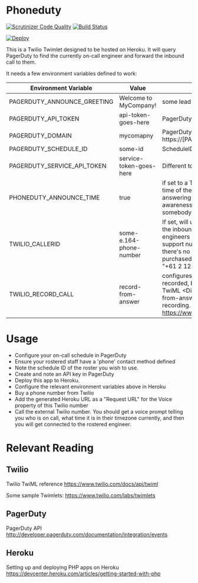 # Phoneduty

[![Scrutinizer Code Quality](https://scrutinizer-ci.com/g/vend/phoneduty/badges/quality-score.png?b=master)](https://scrutinizer-ci.com/g/vend/phoneduty/?branch=master)
[![Build Status](https://scrutinizer-ci.com/g/vend/phoneduty/badges/build.png?b=master)](https://scrutinizer-ci.com/g/vend/phoneduty/build-status/master)

[![Deploy](https://www.herokucdn.com/deploy/button.png)](https://heroku.com/deploy)

This is a Twilio Twimlet designed to be hosted on Heroku. It will query PagerDuty to find the currently on-call engineer and forward the inbound call to them.

It needs a few environment variables defined to work:
    
| Environment Variable | Value | Description | Required? |
|----------------------|-------|-------------|-----------| 
|PAGERDUTY_ANNOUNCE_GREETING | Welcome to MyCompany! | some lead-in greeting | |
|PAGERDUTY_API_TOKEN | api-token-goes-here | PagerDuty v1 API Token | yes |
|PAGERDUTY_DOMAIN | mycomapny | PagerDuty account domain, i.e. https://[PAGERDUTY_DOMAIN].pagerduty.com/ | yes |
|PAGERDUTY_SCHEDULE_ID | some-id | ScheduleID for the on-call schedule to look up | yes | 
|PAGERDUTY_SERVICE_API_TOKEN | service-token-goes-here | Different to the regular API Token! | yes |
|PHONEDUTY_ANNOUNCE_TIME |true | if set to a TRUEish value will include the current time of the engineer being called as part of the answering message. This may help raise awareness that you are potentially getting somebody out of bed, so be gentle | |
|TWILIO_CALLERID | some-e.164-phone-number | If set, will use this value for callerID instead of the inbound caller's callerID. We use this so engineers know that the call is coming from our support number and hence will be logged. Else there's no way to tell. Must be a number purchased from or registered with Twilio. eg "+61 2 1234 5678"| |
|TWILIO_RECORD_CALL | record-from-answer | configures whether the call should be recorded, by setting "record" attribute in Twilio TwiML \<Dial> stanza. Recommend "record-from-answer" for recording, not set for no recording. see: https://www.twilio.com/docs/api/twiml/dial | |


# Usage

- Configure your on-call schedule in PagerDuty
- Ensure your rostered staff have a 'phone' contact method defined
- Note the schedule ID of the roster you wish to use.
- Create and note an API key in PagerDuty
- Deploy this app to Heroku.
- Configure the relevant environment variables above in Heroku
- Buy a phone number from Twilio
- Add the generated Heroku URL  as a "Request URL" for the Voice property of this Twilio number
- Call the external Twilio number. You should get a voice prompt telling you who is on call, what time it is in their timezone currently, and then you will get connected to the rostered engineer.


# Relevant Reading

## Twilio

Twilio TwiML reference
<https://www.twilio.com/docs/api/twiml>

Some sample Twimlets:
<https://www.twilio.com/labs/twimlets>


## PagerDuty 

PagerDuty API 
<http://developer.pagerduty.com/documentation/integration/events>

## Heroku

Setting up and deploying PHP apps on Heroku
<https://devcenter.heroku.com/articles/getting-started-with-php>





